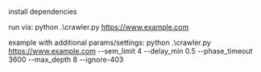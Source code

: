 install dependencies 

run via: python .\crawler.py https://www.example.com

example with additional params/settings: python .\crawler.py https://www.example.com --sem_limit 4 --delay_min 0.5 --phase_timeout 3600 --max_depth 8 --ignore-403
